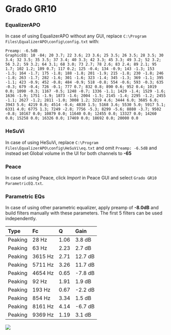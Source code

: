 # Grado GR10

### EqualizerAPO
In case of using EqualizerAPO without any GUI, replace `C:\Program Files\EqualizerAPO\config\config.txt`
with:
```
Preamp: -6.5dB
GraphicEQ: 10 -84; 20 3.7; 22 3.6; 23 3.6; 25 3.5; 26 3.5; 28 3.5; 30 3.4; 32 3.5; 35 3.5; 37 3.4; 40 3.3; 42 3.3; 45 3.3; 49 3.2; 52 3.2; 56 3.2; 59 3.2; 64 3.1; 68 3.0; 73 2.7; 78 2.6; 83 2.4; 89 2.1; 95 1.7; 102 1.2; 109 0.7; 117 0.2; 125 -0.4; 134 -0.9; 143 -1.3; 153 -1.5; 164 -1.7; 175 -1.8; 188 -1.8; 201 -1.9; 215 -1.8; 230 -1.8; 246 -1.8; 263 -1.7; 282 -1.6; 301 -1.6; 323 -1.4; 345 -1.3; 369 -1.1; 395 -1.1; 423 -0.9; 452 -0.8; 484 -0.9; 518 -0.8; 554 -0.6; 593 -0.3; 635 -0.3; 679 -0.4; 726 -0.1; 777 0.7; 832 0.8; 890 0.6; 952 0.4; 1019 0.0; 1090 -0.3; 1167 -0.5; 1248 -0.7; 1336 -1.1; 1429 -1.4; 1529 -1.6; 1636 -1.9; 1751 -1.9; 1873 -1.6; 2004 -1.5; 2145 -1.4; 2295 -1.2; 2455 -1.1; 2627 -1.2; 2811 -1.0; 3008 1.2; 3219 4.6; 3444 6.0; 3685 6.0; 3943 5.6; 4219 0.8; 4514 -0.4; 4830 1.5; 5168 3.6; 5530 5.0; 5917 5.1; 6331 4.0; 6775 1.3; 7249 -2.8; 7756 -5.3; 8299 -5.6; 8880 -3.7; 9502 -0.8; 10167 0.0; 10879 0.0; 11640 0.0; 12455 0.0; 13327 0.0; 14260 0.0; 15258 0.0; 16326 0.0; 17469 0.0; 18692 0.0; 20000 0.0
```

### HeSuVi
In case of using HeSuVi, replace `C:\Program Files\EqualizerAPO\config\HeSuVi\eq.txt` and omit `Preamp:
-6.5dB` and instead set Global volume in the UI for both channels to **-65**

### Peace
In case of using Peace, click *Import* in Peace GUI and select `Grado GR10 ParametricEQ.txt`.

### Parametric EQs
In case of using other parametric equalizer, apply preamp of **-8.0dB** and build filters manually with
these parameters. The first 5 filters can be used independently.

| Type    | Fc      |    Q | Gain    |
|:--------|:--------|:-----|:--------|
| Peaking | 28 Hz   | 1.06 | 3.8 dB  |
| Peaking | 63 Hz   | 2.23 | 2.7 dB  |
| Peaking | 3615 Hz | 2.71 | 12.7 dB |
| Peaking | 5711 Hz | 3.26 | 11.7 dB |
| Peaking | 4654 Hz | 0.65 | -7.8 dB |
| Peaking | 92 Hz   | 1.91 | 1.9 dB  |
| Peaking | 193 Hz  | 0.67 | -2.2 dB |
| Peaking | 854 Hz  | 3.34 | 1.5 dB  |
| Peaking | 8161 Hz | 4.14 | -6.7 dB |
| Peaking | 9369 Hz | 1.19 | 3.1 dB  |

![](https://raw.githubusercontent.com/jaakkopasanen/AutoEq/master/results/headphonecom/sbaf-serious/Grado%20GR10/Grado%20GR10.png)